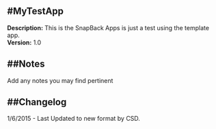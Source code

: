 #MyTestApp 
----
__Description:__ This is the SnapBack Apps is just a test using the template app.  
__Version:__ 1.0

##Notes
----
Add any notes you may find pertinent 

##Changelog
----
1/6/2015 - Last Updated to new format by CSD.
